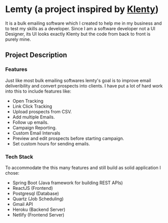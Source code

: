 # Lemty (a project inspired by [Klenty](https://www.klenty.com/))

It is a bulk emailing software which I created to help me in my business and to test my skills as a developer. Since I am a software developer not a UI Designer, its UI looks exactly Klenty but the code from back to front is purely mine.

## Project Description
### Features
Just like most bulk emailing softwares lemty's goal is to improve email deliveribility and convert prospects into clients. I have put a lot of hard work into this to include features like:

* Open Tracking
* Link Click Tracking
* Upload prospects from CSV.
* Add multiple Emails.
* Follow up emails.
* Campaign Reporting.
* Custom Email Intervals
* Preview and edit prospects before starting campaign.
* Set custom hours for sending emails.

### Tech Stack
To accommodate the this many features and still build as solid application I chose:
* Spring Boot (Java framework for building REST APIs)
* ReactJS (Frontend)
* Postgresql (Database)
* Quartz (Job Scheduling)
* Gmail API
* Heroku (Backend Server)
* Netlify (Frontend Server)